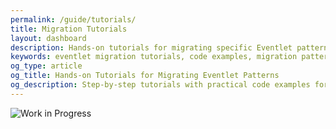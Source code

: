 ```yaml
---
permalink: /guide/tutorials/
title: Migration Tutorials
layout: dashboard
description: Hands-on tutorials for migrating specific Eventlet patterns to modern alternatives. These step-by-step guides provide practical examples of common migration scenarios to help you implement changes in your own codebase.
keywords: eventlet migration tutorials, code examples, migration patterns, asyncio examples, threading examples, step-by-step guide, practical migration
og_type: article
og_title: Hands-on Tutorials for Migrating Eventlet Patterns
og_description: Step-by-step tutorials with practical code examples for migrating common Eventlet patterns to modern asynchronous alternatives.
---
```


<div class="work-in-progress">
  <div class="wip-image">
    <img src="{{ site.baseurl }}/images/wip2.svg" alt="Work in Progress" class="wip-svg" />
  </div>
</div>